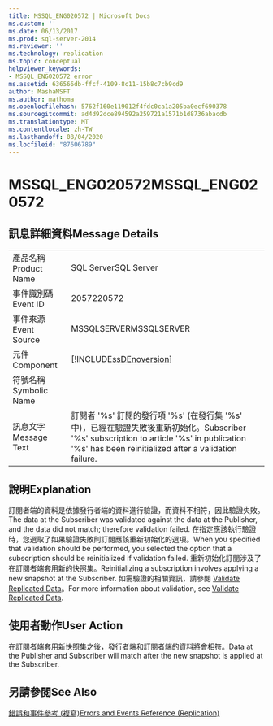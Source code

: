 ```yaml
---
title: MSSQL_ENG020572 | Microsoft Docs
ms.custom: ''
ms.date: 06/13/2017
ms.prod: sql-server-2014
ms.reviewer: ''
ms.technology: replication
ms.topic: conceptual
helpviewer_keywords:
- MSSQL_ENG020572 error
ms.assetid: 636566db-ffcf-4109-8c11-15b8c7cb9cd9
author: MashaMSFT
ms.author: mathoma
ms.openlocfilehash: 5762f160e119012f4fdc0ca1a205ba0ecf690378
ms.sourcegitcommit: ad4d92dce894592a259721a1571b1d8736abacdb
ms.translationtype: MT
ms.contentlocale: zh-TW
ms.lasthandoff: 08/04/2020
ms.locfileid: "87606789"
---
```

# <a name="mssql_eng020572"></a><span data-ttu-id="66ba1-102">MSSQL_ENG020572</span><span class="sxs-lookup"><span data-stu-id="66ba1-102">MSSQL_ENG020572</span></span>
    
## <a name="message-details"></a><span data-ttu-id="66ba1-103">訊息詳細資料</span><span class="sxs-lookup"><span data-stu-id="66ba1-103">Message Details</span></span>  
  
|||  
|-|-|  
|<span data-ttu-id="66ba1-104">產品名稱</span><span class="sxs-lookup"><span data-stu-id="66ba1-104">Product Name</span></span>|<span data-ttu-id="66ba1-105">SQL Server</span><span class="sxs-lookup"><span data-stu-id="66ba1-105">SQL Server</span></span>|  
|<span data-ttu-id="66ba1-106">事件識別碼</span><span class="sxs-lookup"><span data-stu-id="66ba1-106">Event ID</span></span>|<span data-ttu-id="66ba1-107">20572</span><span class="sxs-lookup"><span data-stu-id="66ba1-107">20572</span></span>|  
|<span data-ttu-id="66ba1-108">事件來源</span><span class="sxs-lookup"><span data-stu-id="66ba1-108">Event Source</span></span>|<span data-ttu-id="66ba1-109">MSSQLSERVER</span><span class="sxs-lookup"><span data-stu-id="66ba1-109">MSSQLSERVER</span></span>|  
|<span data-ttu-id="66ba1-110">元件</span><span class="sxs-lookup"><span data-stu-id="66ba1-110">Component</span></span>|[!INCLUDE[ssDEnoversion](../../includes/ssdenoversion-md.md)]|  
|<span data-ttu-id="66ba1-111">符號名稱</span><span class="sxs-lookup"><span data-stu-id="66ba1-111">Symbolic Name</span></span>||  
|<span data-ttu-id="66ba1-112">訊息文字</span><span class="sxs-lookup"><span data-stu-id="66ba1-112">Message Text</span></span>|<span data-ttu-id="66ba1-113">訂閱者 '%s' 訂閱的發行項 '%s' (在發行集 '%s' 中)，已經在驗證失敗後重新初始化。</span><span class="sxs-lookup"><span data-stu-id="66ba1-113">Subscriber '%s' subscription to article '%s' in publication '%s' has been reinitialized after a validation failure.</span></span>|  
  
## <a name="explanation"></a><span data-ttu-id="66ba1-114">說明</span><span class="sxs-lookup"><span data-stu-id="66ba1-114">Explanation</span></span>  
 <span data-ttu-id="66ba1-115">訂閱者端的資料是依據發行者端的資料進行驗證，而資料不相符，因此驗證失敗。</span><span class="sxs-lookup"><span data-stu-id="66ba1-115">The data at the Subscriber was validated against the data at the Publisher, and the data did not match; therefore validation failed.</span></span> <span data-ttu-id="66ba1-116">在指定應該執行驗證時，您選取了如果驗證失敗則訂閱應該重新初始化的選項。</span><span class="sxs-lookup"><span data-stu-id="66ba1-116">When you specified that validation should be performed, you selected the option that a subscription should be reinitialized if validation failed.</span></span> <span data-ttu-id="66ba1-117">重新初始化訂閱涉及了在訂閱者端套用新的快照集。</span><span class="sxs-lookup"><span data-stu-id="66ba1-117">Reinitializing a subscription involves applying a new snapshot at the Subscriber.</span></span> <span data-ttu-id="66ba1-118">如需驗證的相關資訊，請參閱 [Validate Replicated Data](validate-data-at-the-subscriber.md)。</span><span class="sxs-lookup"><span data-stu-id="66ba1-118">For more information about validation, see [Validate Replicated Data](validate-data-at-the-subscriber.md).</span></span>  
  
## <a name="user-action"></a><span data-ttu-id="66ba1-119">使用者動作</span><span class="sxs-lookup"><span data-stu-id="66ba1-119">User Action</span></span>  
 <span data-ttu-id="66ba1-120">在訂閱者端套用新快照集之後，發行者端和訂閱者端的資料將會相符。</span><span class="sxs-lookup"><span data-stu-id="66ba1-120">Data at the Publisher and Subscriber will match after the new snapshot is applied at the Subscriber.</span></span>  
  
## <a name="see-also"></a><span data-ttu-id="66ba1-121">另請參閱</span><span class="sxs-lookup"><span data-stu-id="66ba1-121">See Also</span></span>  
 [<span data-ttu-id="66ba1-122">錯誤和事件參考 &#40;複寫&#41;</span><span class="sxs-lookup"><span data-stu-id="66ba1-122">Errors and Events Reference &#40;Replication&#41;</span></span>](errors-and-events-reference-replication.md)  
  
  
